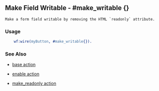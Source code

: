 

## Make Field Writable - #make_writable {}

	Make a form field writable by removing the HTML `readonly` attribute.

### Usage

```erlang
	wf:wire(myButton, #make_writable{}).

```

### See Also

 *  [base action](./action_base.md)

 *  [enable action](./enable.html)

 *  [make_readonly action](./make_readonly.html)
